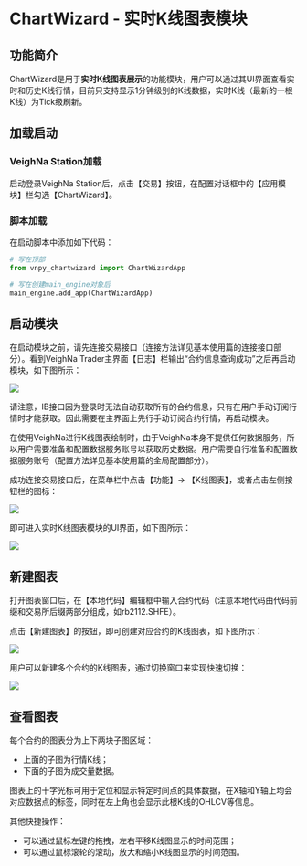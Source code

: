 # ChartWizard - 实时K线图表模块

## 功能简介

ChartWizard是用于**实时K线图表展示**的功能模块，用户可以通过其UI界面查看实时和历史K线行情，目前只支持显示1分钟级别的K线数据，实时K线（最新的一根K线）为Tick级刷新。

## 加载启动

### VeighNa Station加载

启动登录VeighNa Station后，点击【交易】按钮，在配置对话框中的【应用模块】栏勾选【ChartWizard】。

### 脚本加载

在启动脚本中添加如下代码：

```python 3
# 写在顶部
from vnpy_chartwizard import ChartWizardApp

# 写在创建main_engine对象后
main_engine.add_app(ChartWizardApp)
```


## 启动模块

在启动模块之前，请先连接交易接口（连接方法详见基本使用篇的连接接口部分）。看到VeighNa Trader主界面【日志】栏输出“合约信息查询成功”之后再启动模块，如下图所示：

![](https://vnpy-doc.oss-cn-shanghai.aliyuncs.com/cta_strategy/1.png)

请注意，IB接口因为登录时无法自动获取所有的合约信息，只有在用户手动订阅行情时才能获取。因此需要在主界面上先行手动订阅合约行情，再启动模块。

在使用VeighNa进行K线图表绘制时，由于VeighNa本身不提供任何数据服务，所以用户需要准备和配置数据服务账号以获取历史数据。用户需要自行准备和配置数据服务账号（配置方法详见基本使用篇的全局配置部分）。

成功连接交易接口后，在菜单栏中点击【功能】-> 【K线图表】，或者点击左侧按钮栏的图标：

![](https://vnpy-doc.oss-cn-shanghai.aliyuncs.com/chart_wizard/1.png)

即可进入实时K线图表模块的UI界面，如下图所示：

![](https://vnpy-doc.oss-cn-shanghai.aliyuncs.com/chart_wizard/2.png)


## 新建图表

打开图表窗口后，在【本地代码】编辑框中输入合约代码（注意本地代码由代码前缀和交易所后缀两部分组成，如rb2112.SHFE）。

点击【新建图表】的按钮，即可创建对应合约的K线图表，如下图所示：

![](https://vnpy-doc.oss-cn-shanghai.aliyuncs.com/chart_wizard/3.png)

用户可以新建多个合约的K线图表，通过切换窗口来实现快速切换： 

![](https://vnpy-doc.oss-cn-shanghai.aliyuncs.com/chart_wizard/4.png)


## 查看图表

每个合约的图表分为上下两块子图区域：

- 上面的子图为行情K线；
- 下面的子图为成交量数据。

图表上的十字光标可用于定位和显示特定时间点的具体数据，在X轴和Y轴上均会对应数据点的标签，同时在左上角也会显示此根K线的OHLCV等信息。

其他快捷操作：

- 可以通过鼠标左键的拖拽，左右平移K线图显示的时间范围；
- 可以通过鼠标滚轮的滚动，放大和缩小K线图显示的时间范围。
